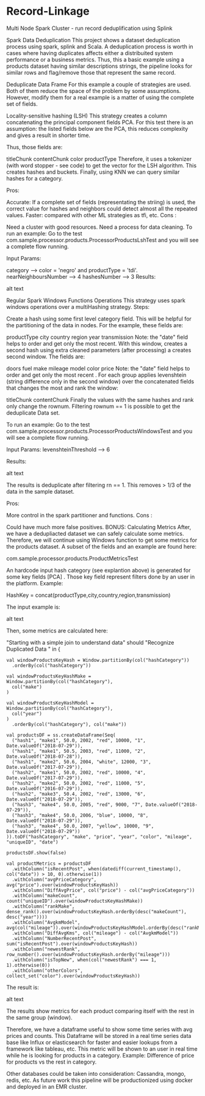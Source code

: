 # Record-Linkage
Multi Node Spark Cluster - run record deduplification using Splink

Spark Data Deduplication
This project shows a dataset deduplication process using spark, splink and Scala. A deduplication process is worth in cases where having duplicates affects either a distribuited system performance or a business metrics. Thus, this a basic example using a products dataset having similar descriptions strings, the pipeline looks for similar rows and flag/remove those that represent the same record.

Deduplicate Data Frame
For this example a couple of strategies are used. Both of them reduce the space of the problem by some assumptions. However, modify them for a real example is a matter of using the complete set of fields.

Locality-sensitive hashing (LSH)
This strategy creates a column concatenating the principal component fields PCA. For this test there is an assumption: the listed fields below are the PCA, this reduces complexity and gives a result in shorter time.

Thus, those fields are:

titleChunk
contentChunk
color
productType
Therefore, it uses a tokenizer (with word stopper - see code) to get the vector for the LSH algorithm. This creates hashes and buckets. Finally, using KNN we can query similar hashes for a category.

Pros:

Accurate: If a complete set of fields (representating the striing) is used, the correct value for hashes and neighbors could detect almost all the repeated values.
Faster: compared with other ML strategies as tfi, etc.
Cons :

Need a cluster with good resources.
Need a process for data cleaning.
To run an example: Go to the test com.sample.processor.products.ProcessorProductsLshTest and you will see a complete flow running.

Input Params:

category --> color = 'negro' and productType = 'tdi'.
nearNeighboursNumber --> 4
hashesNumber --> 3
Results:

alt text

Regular Spark Windows Functions Operations
This strategy uses spark windows operations over a multiHashing strategy. Steps:

Create a hash using some first level category field. This will be helpful for the partitioning of the data in nodes. For the example, these fields are:

productType
city
country
region
year
transmission Note: the "date" field helps to order and get only the most recent.
With this window, creates a second hash using extra cleaned parameters (after processing) a creates second window. The fields are:

doors
fuel
make
mileage
model
color
price Note: the "date" field helps to order and get only the most recent .
For each group applies levenshtein (string difference only in the second window) over the concatenated fields that changes the most and rank the window:

titleChunk
contentChunk
Finally the values with the same hashes and rank only change the rownum. Filtering rownum == 1 is possible to get the deduplicate Data set.

To run an example: Go to the test com.sample.processor.products.ProcessorProductsWindowsTest and you will see a complete flow running.

Input Params: levenshteinThreshold --> 6

Results:

alt text

The results is deduplicate after filtering rn == 1. This removes > 1/3 of the data in the sample dataset.

Pros:

More control in the spark partitioner and functions.
Cons :

Could have much more false positives.
BONUS: Calculating Metrics
After, we have a dedupliacted dataset we can safely calculate some metrics. Therefore, we will continue using Windows function to get some metrics for the products dataset. A subset of the fields and an example are found here:

com.sample.processor.products.ProductMetricsTest

An hardcode input hash category (see explantion above) is generated for some key fields [PCA] . Those key field represent filters done by an user in the platform. Example:

HashKey = concat(productType,city,country,region,transmission)

The input example is:

alt text

Then, some metrics are calculated here:


   "Starting with a simple join to understand data" should "Recognize Duplicated Data " in {

    val windowProductsKeyHash = Window.partitionBy(col("hashCategory"))
      .orderBy(col("hashCategory"))

    val windowProductsKeyHashMake = Window.partitionBy(col("hashCategory"),
      col("make")
    )

    val windowProductsKeyHashModel = Window.partitionBy(col("hashCategory"),
      col("year")
    )
      .orderBy(col("hashCategory"), col("make"))

    val productsDF = ss.createDataFrame(Seq(
      ("hash1", "make1", 50.0, 2002, "red", 10000, "1", Date.valueOf("2018-07-29")),
      ("hash1", "make1", 50.5, 2003, "red", 11000, "2", Date.valueOf("2018-07-28")),
      ("hash1", "make2", 50.6, 2004, "white", 12000, "3", Date.valueOf("2017-07-29")),
      ("hash2", "make1", 50.0, 2002, "red", 10000, "4", Date.valueOf("2017-07-29")),
      ("hash2", "make2", 50.0, 2002, "red", 11000, "5", Date.valueOf("2016-07-29")),
      ("hash2", "make3", 50.4, 2002, "red", 13000, "6", Date.valueOf("2018-07-29")),
      ("hash3", "make4", 50.0, 2005, "red", 9000, "7", Date.valueOf("2018-07-29")),
      ("hash3", "make4", 50.0, 2006, "blue", 10000, "8", Date.valueOf("2018-07-29")),
      ("hash3", "make4", 50.0, 2007, "yellow", 10000, "9", Date.valueOf("2018-07-29"))
    )).toDF("hashCategory", "make", "price", "year", "color", "mileage", "uniqueID", "date")

    productsDF.show(false)

    val productMetrics = productsDF
      .withColumn("isRecentPost", when(datediff(current_timestamp(), col("date")) > 10, 0).otherwise(1))
      .withColumn("avgPriceCategory", avg("price").over(windowProductsKeyHash))
      .withColumn("DiffAvgPrice", col("price") - col("avgPriceCategory"))
      .withColumn("makeCount", count("uniqueID").over(windowProductsKeyHashMake))
      .withColumn("rankMake", dense_rank().over(windowProductsKeyHash.orderBy(desc("makeCount"), desc("year"))))
      .withColumn("AvgkmModel", avg(col("mileage")).over(windowProductsKeyHashModel.orderBy(desc("rankMake"))))
      .withColumn("DiffAvgKms", col("mileage") - col("AvgkmModel"))
      .withColumn("NumberRecentPost", sum("isRecentPost").over(windowProductsKeyHash))
      .withColumn("newestRank", row_number().over(windowProductsKeyHash.orderBy("mileage")))
      .withColumn("isTopNew", when(col("newestRank") === 1, 1).otherwise(0))
      .withColumn("otherColors", collect_set("color").over(windowProductsKeyHash))

The result is:

alt text

The results show metrics for each product comparing itself with the rest in the same group (window).

Therefore, we have a dataframe useful to show some time series with avg prices and counts. This Dataframe will be stored in a real time series data base like Influx or elasticsearch for faster and easier lookups from a framework like tableau, etc. This metric will be shown to an user in real time while he is looking for products in a category. Example: Difference of price for products vs the rest in category.

Other databases could be taken into consideration: Cassandra, mongo, redis, etc. As future work this pipeline will be productionized using docker and deployed in an EMR cluster.
